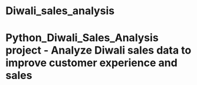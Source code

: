 # Diwali_sales_analysis
# Python_Diwali_Sales_Analysis project - Analyze Diwali sales data to improve customer experience and sales
